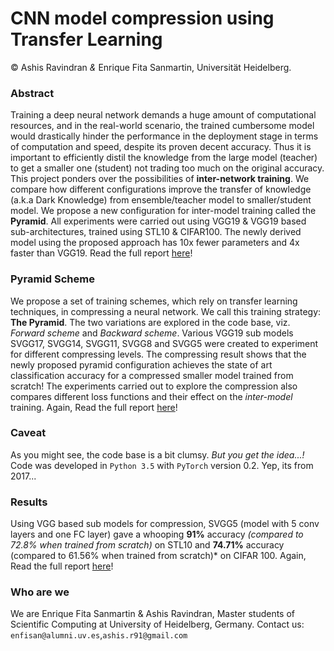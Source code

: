 # CNN model compression using Transfer Learning
&copy; Ashis Ravindran *&*  Enrique Fita Sanmartin, Universität Heidelberg.

### Abstract

Training a deep neural network demands a huge amount of computational resources, and in the real-world scenario, the trained cumbersome model would drastically hinder the performance in the deployment stage in terms of computation and speed, despite its proven decent accuracy. Thus it is important to efficiently distil the knowledge from the large model (teacher) to get a smaller one (student) not trading too much on the original accuracy. 
This project ponders over the possibilities of **inter-network training**. We compare how different configurations improve the transfer of knowledge (a.k.a Dark Knowledge) from ensemble/teacher model to smaller/student model. We propose a new configuration for inter-model training called the **Pyramid**. All experiments were carried out using VGG19 & VGG19 based sub-architectures, trained using STL10 & CIFAR100. The newly derived model using the proposed approach has 10x fewer parameters and 4x faster than VGG19.
Read the full report [here](docs/report_Pyramid_Intership.pdf)!


### Pyramid Scheme

We propose a set of training schemes, which rely on transfer learning techniques, in compressing a neural network. We call this training strategy: **The Pyramid**. The two variations are explored in the code base, viz.  *Forward scheme* and *Backward scheme*.
Various VGG19 sub models SVGG17, SVGG14, SVGG11, SVGG8 and SVGG5 were created to experiment for different compressing levels. 
The compressing result shows that the newly proposed pyramid configuration achieves the state of art classification accuracy for a compressed smaller model trained from scratch!
The experiments carried out to explore the compression also compares different loss functions and their effect on the *inter-model* training.
Again, Read the full report [here](docs/report_Pyramid_Intership.pdf)!

### Caveat

As you might see, the code base is a bit clumsy. *But you get the idea...!*
Code was developed in `Python 3.5` with `PyTorch` version 0.2. Yep, its from 2017...

### Results

Using VGG based sub models for compression, SVGG5 (model with 5 conv layers and one FC layer) gave a whooping **91%** accuracy *(compared to 72.8% when trained from scratch)* on STL10 and **74.71%** accuracy (compared to 61.56% when trained from scratch)* on CIFAR 100.
Again, Read the full report [here](docs/report_Pyramid_Intership.pdf)!

### Who are we

We are Enrique Fita Sanmartin & Ashis Ravindran, Master students of Scientific Computing at University of Heidelberg, Germany. 
Contact us: `enfisan@alumni.uv.es`,`ashis.r91@gmail.com` 
